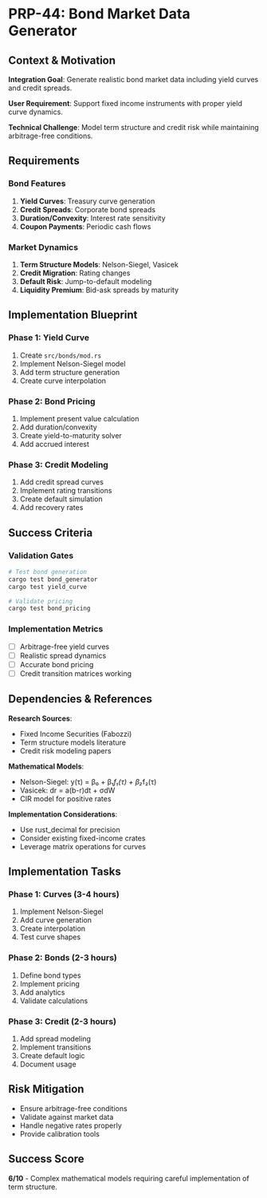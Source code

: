 # PRP-44: Bond Market Data Generator

## Context & Motivation

**Integration Goal**: Generate realistic bond market data including yield curves and credit spreads.

**User Requirement**: Support fixed income instruments with proper yield curve dynamics.

**Technical Challenge**: Model term structure and credit risk while maintaining arbitrage-free conditions.

## Requirements

### Bond Features
1. **Yield Curves**: Treasury curve generation
2. **Credit Spreads**: Corporate bond spreads
3. **Duration/Convexity**: Interest rate sensitivity
4. **Coupon Payments**: Periodic cash flows

### Market Dynamics
1. **Term Structure Models**: Nelson-Siegel, Vasicek
2. **Credit Migration**: Rating changes
3. **Default Risk**: Jump-to-default modeling
4. **Liquidity Premium**: Bid-ask spreads by maturity

## Implementation Blueprint

### Phase 1: Yield Curve
1. Create `src/bonds/mod.rs`
2. Implement Nelson-Siegel model
3. Add term structure generation
4. Create curve interpolation

### Phase 2: Bond Pricing
1. Implement present value calculation
2. Add duration/convexity
3. Create yield-to-maturity solver
4. Add accrued interest

### Phase 3: Credit Modeling
1. Add credit spread curves
2. Implement rating transitions
3. Create default simulation
4. Add recovery rates

## Success Criteria

### Validation Gates
```bash
# Test bond generation
cargo test bond_generator
cargo test yield_curve

# Validate pricing
cargo test bond_pricing
```

### Implementation Metrics
- [ ] Arbitrage-free yield curves
- [ ] Realistic spread dynamics
- [ ] Accurate bond pricing
- [ ] Credit transition matrices working

## Dependencies & References

**Research Sources**:
- Fixed Income Securities (Fabozzi)
- Term structure models literature
- Credit risk modeling papers

**Mathematical Models**:
- Nelson-Siegel: y(τ) = β₀ + β₁*f₁(τ) + β₂*f₂(τ)
- Vasicek: dr = a(b-r)dt + σdW
- CIR model for positive rates

**Implementation Considerations**:
- Use rust_decimal for precision
- Consider existing fixed-income crates
- Leverage matrix operations for curves

## Implementation Tasks

### Phase 1: Curves (3-4 hours)
1. Implement Nelson-Siegel
2. Add curve generation
3. Create interpolation
4. Test curve shapes

### Phase 2: Bonds (2-3 hours)
1. Define bond types
2. Implement pricing
3. Add analytics
4. Validate calculations

### Phase 3: Credit (2-3 hours)
1. Add spread modeling
2. Implement transitions
3. Create default logic
4. Document usage

## Risk Mitigation
- Ensure arbitrage-free conditions
- Validate against market data
- Handle negative rates properly
- Provide calibration tools

## Success Score
**6/10** - Complex mathematical models requiring careful implementation of term structure.